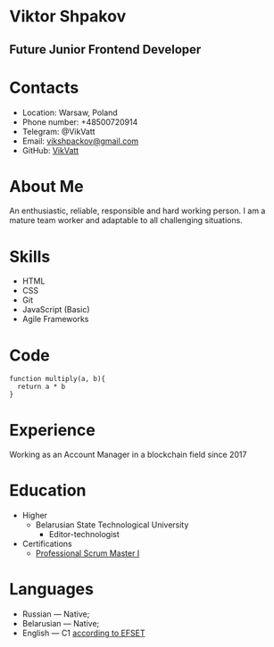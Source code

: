 # Viktor Shpakov
## Future Junior Frontend Developer
# Contacts
* Location: Warsaw, Poland
* Phone number: +48500720914
* Telegram: @VikVatt
* Email: vikshpackov@gmail.com
* GitHub: [VikVatt](https://github.com/VikVatt)
# About Me
An enthusiastic, reliable, responsible and hard working person. I am a mature team worker and adaptable to all challenging situations.
# Skills
* HTML
* CSS
* Git
* JavaScript (Basic)
* Agile Frameworks
# Code
```
function multiply(a, b){
  return a * b
}
```
# Experience
Working as an Account Manager in a blockchain field since 2017
# Education
* Higher
    + Belarusian State Technological University 
        - Editor-technologist 
* Certifications
    + [Professional Scrum Master I](https://www.scrum.org/certificates/624146)
# Languages 
* Russian — Native;
* Belarusian — Native;
* English — С1 [according to EFSET](https://www.efset.org/cert/cLazAz)

